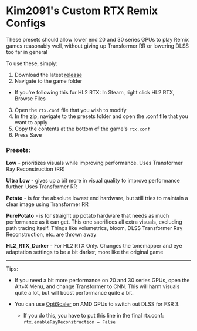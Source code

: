 # Kim2091's Custom RTX Remix Configs

These presets should allow lower end 20 and 30 series GPUs to play Remix games reasonably well, without giving up Transformer RR or lowering DLSS too far in general

To use these, simply:
1. Download the latest [release](https://github.com/Kim2091/rtx-remix-custom-configs/releases)
2. Navigate to the game folder
  - If you're following this for HL2 RTX: In Steam, right click HL2 RTX, Browse Files
3. Open the `rtx.conf` file that you wish to modify
4. In the zip, navigate to the presets folder and open the .conf file that you want to apply
5. Copy the contents at the bottom of the game's `rtx.conf`
6. Press Save

### **Presets:**
__Low__ - prioritizes visuals while improving performance. Uses Transformer Ray Reconstruction (RR)

__Ultra Low__ - gives up a bit more in visual quality to improve performance further. Uses Transformer RR

__Potato__ - is for the absolute lowest end hardware, but still tries to maintain a clear image using Transformer RR

__PurePotato__ - is for straight up potato hardware that needs as much performance as it can get. This one sacrifices all extra visuals, excluding path tracing itself. Things like volumetrics, bloom, DLSS Transformer Ray Reconstruction, etc. are thrown away

__HL2_RTX_Darker__ - For HL2 RTX Only. Changes the tonemapper and eye adaptation settings to be a bit darker, more like the original game 


-------------


Tips:

- If you need a bit more performance on 20 and 30 series GPUs, open the Alt+X Menu, and change Transformer to CNN. This will harm visuals quite a lot, but will boost performance quite a bit.

- You can use [OptiScaler](https://github.com/cdozdil/OptiScaler) on AMD GPUs to switch out DLSS for FSR 3. 
  - If you do this, you have to put this line in the final rtx.conf: `rtx.enableRayReconstruction = False`
